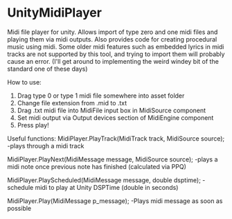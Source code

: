 # UnityMidiPlayer
Midi file player for unity. Allows import of type zero and one midi files and playing them via midi outputs. Also provides code for creating procedural music using midi.
Some older midi features such as embedded lyrics in midi tracks are not supported by this tool, and trying to import them will probably cause an error. (I'll get around to implementing the weird windey bit of the standard one of these days)

How to use:
1) Drag type 0 or type 1 midi file somewhere into asset folder
2) Change file extension from .mid to .txt
3) Drag .txt midi file into MidiFile input box in MidiSource component
4) Set midi output via Output devices section of MidiEngine component
5) Press play!

Useful functions:
MidiPlayer.PlayTrack(MidiTrack track, MidiSource source); -plays through a midi track


MidiPlayer.PlayNext(MidiMessage message, MidiSource source); -plays a midi note once previous note has finished (calculated via PPQ)


MidiPlayer.PlayScheduled(MidiMessage message, double dsptime); -schedule midi to play at Unity DSPTime (double in seconds)


MidiPlayer.Play(MidiMessage p_message); -Plays midi message as soon as possible
